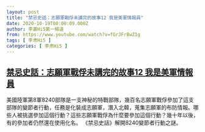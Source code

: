 ```yaml
---
layout: post
title: "禁忌史話：志願軍戰俘未講完的故事12 我是美軍情報員"
date: 2020-10-19T00:00:09.000Z
author: 李肅Hi5第一頻道
from: https://www.youtube.com/watch?v=fGrJFrBwZ1g
tags: [ 李肃Hi5 ]
categories: [ 李肃Hi5 ]
---
```

<!--1603065609000-->
[禁忌史話：志願軍戰俘未講完的故事12 我是美軍情報員](https://www.youtube.com/watch?v=fGrJFrBwZ1g)
------

<div>
美國陸軍第8軍8240部隊是一支神秘的特戰部隊，幾百名志願軍戰俘參加了這支部隊的變節者行動，任務是化裝成志願軍，潛入北韓，蒐集志願軍的布防情報。哪些人被挑選參加這個行動？這些志願軍戰俘為什麼要參加這個行動？幾十年以後，有的參加者仍然還在使用化名。 《禁忌史話》解開8240變節者行動之謎。
</div>
